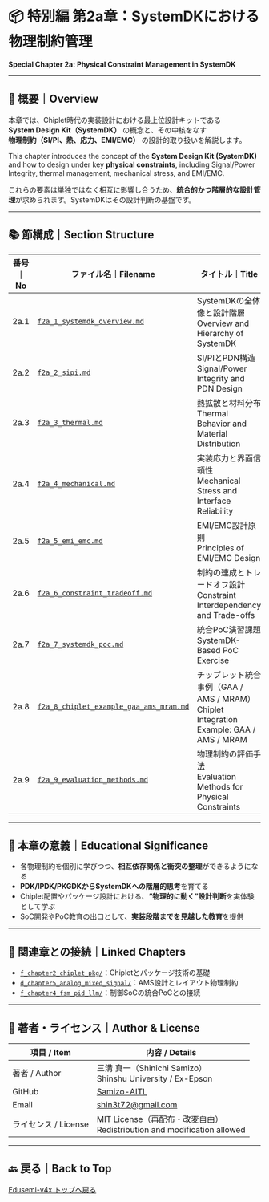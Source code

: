 # 📦 特別編 第2a章：SystemDKにおける物理制約管理  
**Special Chapter 2a: Physical Constraint Management in SystemDK**

---

## 📘 概要｜Overview

本章では、Chiplet時代の実装設計における最上位設計キットである  
**System Design Kit（SystemDK）** の概念と、その中核をなす  
**物理制約（SI/PI、熱、応力、EMI/EMC）** の設計的取り扱いを解説します。

This chapter introduces the concept of the **System Design Kit (SystemDK)** and how to design under key **physical constraints**, including Signal/Power Integrity, thermal management, mechanical stress, and EMI/EMC.

これらの要素は単独ではなく相互に影響し合うため、**統合的かつ階層的な設計管理**が求められます。SystemDKはその設計判断の基盤です。

---

## 📚 節構成｜Section Structure

| 番号｜No | ファイル名｜Filename | タイトル｜Title |
|--------|------------------------|------------------------------------|
| 2a.1 | [`f2a_1_systemdk_overview.md`](./f2a_1_systemdk_overview.md) | SystemDKの全体像と設計階層<br>Overview and Hierarchy of SystemDK |
| 2a.2 | [`f2a_2_sipi.md`](./f2a_2_sipi.md) | SI/PIとPDN構造<br>Signal/Power Integrity and PDN Design |
| 2a.3 | [`f2a_3_thermal.md`](./f2a_3_thermal.md) | 熱拡散と材料分布<br>Thermal Behavior and Material Distribution |
| 2a.4 | [`f2a_4_mechanical.md`](./f2a_4_mechanical.md) | 実装応力と界面信頼性<br>Mechanical Stress and Interface Reliability |
| 2a.5 | [`f2a_5_emi_emc.md`](./f2a_5_emi_emc.md) | EMI/EMC設計原則<br>Principles of EMI/EMC Design |
| 2a.6 | [`f2a_6_constraint_tradeoff.md`](./f2a_6_constraint_tradeoff.md) | 制約の連成とトレードオフ設計<br>Constraint Interdependency and Trade-offs |
| 2a.7 | [`f2a_7_systemdk_poc.md`](./f2a_7_systemdk_poc.md) | 統合PoC演習課題<br>SystemDK-Based PoC Exercise |
| 2a.8 | [`f2a_8_chiplet_example_gaa_ams_mram.md`](./f2a_8_chiplet_example_gaa_ams_mram.md) | チップレット統合事例（GAA / AMS / MRAM）<br>Chiplet Integration Example: GAA / AMS / MRAM |
| 2a.9 | [`f2a_9_evaluation_methods.md`](./f2a_9_evaluation_methods.md) | 物理制約の評価手法<br>Evaluation Methods for Physical Constraints |

---

## 🎯 本章の意義｜Educational Significance

- 各物理制約を個別に学びつつ、**相互依存関係と衝突の整理**ができるようになる  
- **PDK/IPDK/PKGDKからSystemDKへの階層的思考**を育てる  
- Chiplet配置やパッケージ設計における、**“物理的に動く”設計判断**を実体験として学ぶ  
- SoC開発やPoC教育の出口として、**実装段階までを見越した教育**を提供

---

## 🔗 関連章との接続｜Linked Chapters

- [`f_chapter2_chiplet_pkg/`](../f_chapter2_chiplet_pkg/)：Chipletとパッケージ技術の基礎  
- [`d_chapter5_analog_mixed_signal/`](../d_chapter5_analog_mixed_signal/)：AMS設計とレイアウト物理制約  
- [`f_chapter4_fsm_pid_llm/`](../f_chapter4_fsm_pid_llm/)：制御SoCの統合PoCとの接続

---

## 👤 著者・ライセンス｜Author & License

| 項目 / Item | 内容 / Details |
|-------------|----------------|
| 著者 / Author | 三溝 真一（Shinichi Samizo）<br>Shinshu University / Ex-Epson |
| GitHub | [Samizo-AITL](https://github.com/Samizo-AITL) |
| Email | shin3t72@gmail.com |
| ライセンス / License | MIT License（再配布・改変自由）<br>Redistribution and modification allowed |

---

## 🔙 戻る｜Back to Top

[Edusemi-v4x トップへ戻る](../README.md)
